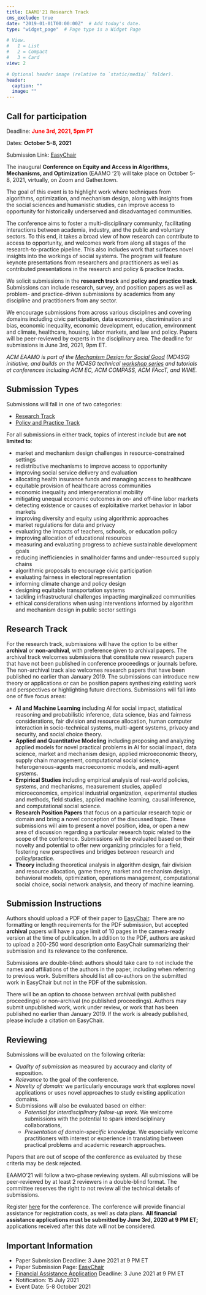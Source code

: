 ```yaml
---
title: EAAMO'21 Research Track
cms_exclude: true
date: "2019-01-01T00:00:00Z"  # Add today's date.
type: "widget_page"  # Page type is a Widget Page

# View.
#   1 = List
#   2 = Compact
#   3 = Card
view: 2

# Optional header image (relative to `static/media/` folder).
header:
  caption: ""
  image: ""
---
```


## Call for participation 

Deadline: <span style="color:red">**June 3rd, 2021, 5pm PT**</span>

Dates: **October 5-8, 2021**

Submission Link: [EasyChair](https://easychair.org/conferences/?conf=eaamo21)

The inaugural **Conference on Equity and Access in Algorithms, Mechanisms, and Optimization** (EAAMO ‘21) will take place on October 5-8, 2021, virtually, on Zoom and Gather.town.
 
The goal of this event is to highlight work where techniques from algorithms, optimization, and mechanism design, along with insights from the social sciences and humanistic studies, can improve access to opportunity for historically underserved and disadvantaged communities. 

The conference aims to foster a multi-disciplinary community, facilitating interactions between academia, industry, and the public and voluntary sectors. To this end, it takes a broad view of how research can contribute to access to opportunity, and welcomes work from along all stages of the research-to-practice pipeline. This also includes work that surfaces novel insights into the workings of social systems. The program will feature keynote presentations from researchers and practitioners as well as contributed presentations in the research and policy & practice tracks. 

We solicit submissions in the **research track** and **policy and practice track**. Submissions can include research, survey, and position papers as well as problem- and practice-driven submissions by academics from any discipline and practitioners from any sector.

We encourage submissions from across various disciplines and covering domains including civic participation, data economies, discrimination and bias, economic inequality, economic development, education, environment and climate, healthcare, housing, labor markets, and law and policy. Papers will be peer-reviewed by experts in the disciplinary area. The deadline for submissions is June 3rd, 2021, 9pm ET.

*ACM EAAMO is part of the [Mechanism Design for Social Good](md4sg.com) (MD4SG) initiative, and builds on the MD4SG technical [workshop series](https://www.md4sg.com/workshop/index.html) and tutorials at conferences including ACM EC, ACM COMPASS, ACM FAccT, and WINE.*

## Submission Types

Submissions will fall in one of two categories: 
- [Research Track](https://eaamo.org/cfpresearch/)
- [Policy and Practice Track](https://eaamo.org/cfppolicyandpractice)
 

For all submissions in either track, topics of interest include but **are not limited to**:
- market and mechanism design challenges in resource-constrained settings
- redistributive mechanisms to improve access to opportunity
- improving social service delivery and evaluation 
- allocating health insurance funds and managing access to healthcare
- equitable provision of healthcare across communities
- economic inequality and intergenerational mobility
- mitigating unequal economic outcomes in on- and off-line labor markets
- detecting existence or causes of exploitative market behavior in labor markets
- improving diversity and equity using algorithmic approaches
- market regulations for data and privacy
- evaluating the impacts of teachers, schools, or education policy
- improving allocation of educational resources
- measuring and evaluating progress to achieve sustainable development goals
- reducing inefficiencies in smallholder farms and under-resourced supply chains
- algorithmic proposals to encourage civic participation
- evaluating fairness in electoral representation
- informing climate change and policy design
- designing equitable transportation systems
- tackling infrastructural challenges impacting marginalized communities 
- ethical considerations when using interventions informed by algorithm and mechanism design in public sector settings 

## Research Track 
 
For the research track, submissions will have the option to be either **archival** or **non-archival**, with preference given to archival papers. The archival track welcomes submissions that constitute new research papers that have not been published in conference proceedings or journals before. The non-archival track also welcomes research papers that have been published no earlier than January 2019. The submissions can introduce new theory or applications or can be position papers synthesizing existing work and perspectives or highlighting future directions. Submissions will fall into one of five focus areas:

- **AI and Machine Learning** including AI for social impact, statistical reasoning and probabilistic inference, data science, bias and fairness considerations, fair division and resource allocation, human computer interaction in socio-technical systems, multi-agent systems, privacy and security, and social choice theory.
- **Applied and Quantitative Modeling** including proposing and analyzing applied models for novel practical problems in AI for social impact, data science, market and mechanism design, applied microeconomic theory, supply chain management, computational social science, heterogeneous-agents macroeconomic models, and multi-agent systems.
- **Empirical Studies** including empirical analysis of real-world policies, systems, and mechanisms, measurement studies, applied microeconomics, empirical industrial organization, experimental studies and methods, field studies, applied machine learning, causal inference, and computational social science. 
- **Research Position Papers** that focus on a particular research topic or domain and bring a novel conception of the discussed topic. These submissions will aim to present a novel position, idea, or open a new area of discussion regarding a particular research topic related to the scope of the conference. Submissions will be evaluated based on their novelty and potential to offer new organizing principles for a field, fostering new perspectives and bridges between research and policy/practice.
- **Theory** including theoretical analysis in algorithm design, fair division and resource allocation, game theory, market and mechanism design, behavioral models, optimization, operations management, computational social choice, social network analysis, and theory of machine learning.
 
## Submission Instructions
 
Authors should upload a PDF of their paper to [EasyChair](https://easychair.org/conferences/?conf=eaamo21). There are no formatting or length requirements for the PDF submission, but accepted **archival** papers will have a page limit of 10 pages in the camera-ready version at the time of publication. In addition to the PDF, authors are asked to upload a 200-250 word description onto EasyChair summarizing their submission and its relevance to the conference. 
 
Submissions are double-blind: authors should take care to not include the names and affiliations of the authors in the paper, including when referring to previous work. Submitters should list all co-authors on the submitted work in EasyChair but not in the PDF of the submission. 
 
There will be an option to choose between archival (with published proceedings) or non-archival (no published proceedings). Authors may submit unpublished work, work under review, or work that has been published no earlier than January 2019. If the work is already published, please include a citation on EasyChair.

## Reviewing 
 
Submissions will be evaluated on the following criteria:
- *Quality of submission* as measured by accuracy and clarity of exposition.
- *Relevance* to the goal of the conference. 
- *Novelty of domain:* we particularly encourage work that explores novel applications or uses novel approaches to study existing application domains.
- Submissions will also be evaluated based on either:
  - *Potential for interdisciplinary follow-up work.* We welcome submissions with the potential to spark interdisciplinary collaborations,
  - *Presentation of domain-specific knowledge.* We especially welcome practitioners with interest or experience in translating between practical problems and academic research approaches.

Papers that are out of scope of the conference as evaluated by these criteria may be desk rejected.

EAAMO’21 will follow a two-phase reviewing system. All submissions will be peer-reviewed by at least 2 reviewers in a double-blind format. The committee reserves the right to not review all the technical details of submissions. 
 
Register [here](https://eaamo.org/registration) for the conference. The conference will provide financial assistance for registration costs, as well as data plans. **All financial assistance applications must be submitted by June 3rd, 2020 at 9 PM ET;** applications received after this date will not be considered.
 
 
## Important Information

- Paper Submission Deadline: 3 June 2021 at 9 PM ET
- Paper Submission Page: [EasyChair](https://easychair.org/conferences/?conf=eaamo21)
- [Financial Assistance Application](https://forms.gle/AP9nmLStPzHSrqMv7) Deadline: 3 June 2021 at 9 PM ET
- Notification: 15 July 2021
- Event Date: 5-8 October 2021
